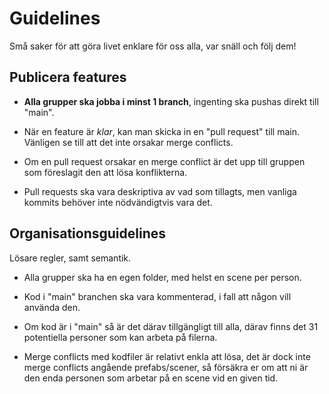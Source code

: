 # Guidelines

Små saker för att göra livet enklare för oss alla, var snäll och följ dem!

## Publicera features

- **Alla grupper ska jobba i minst 1 branch**, ingenting ska pushas direkt till "main".

- När en feature är *klar*, kan man skicka in en "pull request" till main. Vänligen se till att det inte orsakar merge conflicts.

- Om en pull request orsakar en merge conflict är det upp till gruppen som föreslagit den att lösa konflikterna. 

- Pull requests ska vara deskriptiva av vad som tillagts, men vanliga kommits behöver inte nödvändigtvis vara det.

## Organisationsguidelines

Lösare regler, samt semantik.

- Alla grupper ska ha en egen folder, med helst en scene per person.

- Kod i "main" branchen ska vara kommenterad, i fall att någon vill använda den.

- Om kod är i "main" så är det därav tillgängligt till alla, därav finns det 31 potentiella personer som kan arbeta på filerna.

- Merge conflicts med kodfiler är relativt enkla att lösa, det är dock inte merge conflicts angående prefabs/scener, så försäkra er om att ni är den enda personen som arbetar på en scene vid en given tid.

